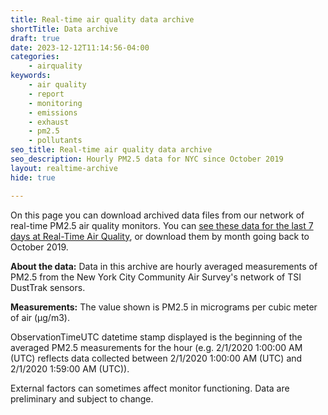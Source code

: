```yaml
---
title: Real-time air quality data archive
shortTitle: Data archive
draft: true
date: 2023-12-12T11:14:56-04:00
categories:
    - airquality
keywords:
    - air quality
    - report
    - monitoring
    - emissions
    - exhaust
    - pm2.5
    - pollutants
seo_title: Real-time air quality data archive
seo_description: Hourly PM2.5 data for NYC since October 2019
layout: realtime-archive
hide: true

---
```


On this page you can download archived data files from our network of real-time PM2.5 air quality monitors. You can  [see these data for the last 7 days at Real-Time Air Quality](..), or download them by month going back to October 2019.

**About the data:** Data in this archive are hourly averaged measurements of PM2.5 from the New York City Community Air Survey's network of TSI DustTrak sensors.

**Measurements:** The value shown is PM2.5 in micrograms per cubic meter of air (µg/m3).

ObservationTimeUTC datetime stamp displayed is the beginning of the averaged PM2.5 measurements for the hour (e.g. 2/1/2020 1:00:00 AM (UTC) reflects data collected between 2/1/2020 1:00:00 AM (UTC) and 2/1/2020 1:59:00 AM (UTC)).

External factors can sometimes affect monitor functioning. Data are preliminary and subject to change.